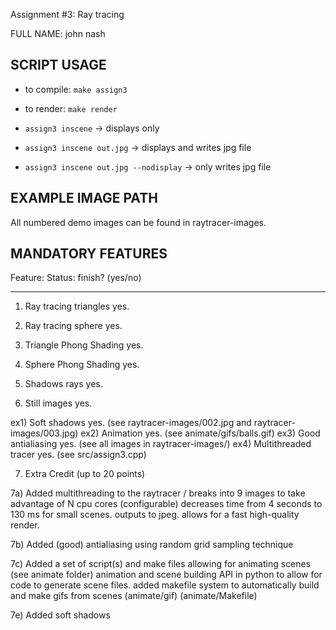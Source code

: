 Assignment #3: Ray tracing

FULL NAME: john nash

SCRIPT USAGE
------------------
* to compile: `make assign3`

* to render: `make render`

* `assign3 inscene` -> displays only
* `assign3 inscene out.jpg` -> displays and writes jpg file
* `assign3 inscene out.jpg --nodisplay` -> only writes jpg file

EXAMPLE IMAGE PATH
------------------
All numbered demo images can be found in raytracer-images.


MANDATORY FEATURES
------------------

Feature:                                 Status: finish? (yes/no)
-------------------------------------    -------------------------
1) Ray tracing triangles                  yes.

2) Ray tracing sphere                     yes.

3) Triangle Phong Shading                 yes.

4) Sphere Phong Shading                   yes.

5) Shadows rays                           yes.

6) Still images                           yes.

ex1) Soft shadows 						  yes. (see raytracer-images/002.jpg and raytracer-images/003.jpg)
ex2) Animation 							  yes. (see animate/gifs/balls.gif)
ex3) Good antialiasing 					  yes. (see all images in raytracer-images/)
ex4) Multithreaded tracer 				  yes. (see src/assign3.cpp)

7) Extra Credit (up to 20 points)

7a) Added multithreading to the raytracer / breaks into 9 images to take advantage of N cpu cores (configurable)
    decreases time from 4 seconds to 130 ms for small scenes. outputs to jpeg.
    allows for a fast high-quality render.

7b) Added (good) antialiasing using random grid sampling technique

7c) Added a set of script(s) and make files allowing for animating scenes
  	(see animate folder)
  	animation and scene building API in python to allow for code to generate scene files.
  	added makefile system to automatically build and make gifs from scenes (animate/gif) (animate/Makefile)

7e) Added soft shadows